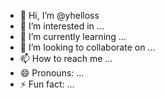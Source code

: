 - 👋 Hi, I’m @yhelloss
- 👀 I’m interested in ...
- 🌱 I’m currently learning ...
- 💞️ I’m looking to collaborate on ...
- 📫 How to reach me ...
- 😄 Pronouns: ...
- ⚡ Fun fact: ...

<!---
yhelloss/yhelloss is a ✨ special ✨ repository because its `README.md` (this file) appears on your GitHub profile.
You can click the Preview link to take a look at your changes.
--->
